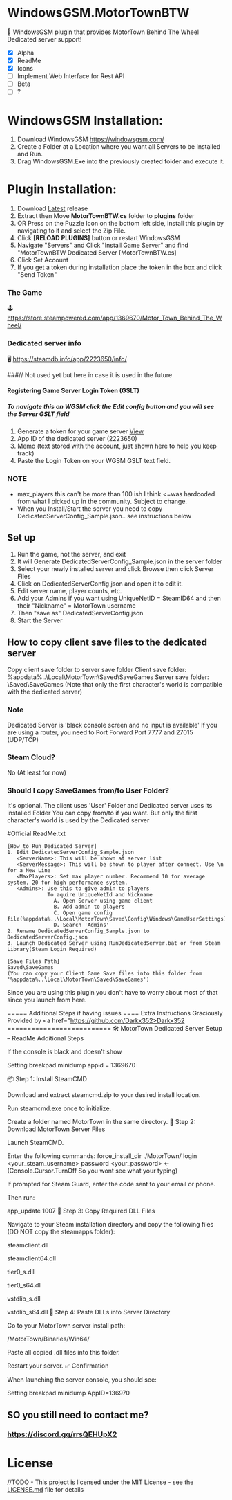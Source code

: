 # WindowsGSM.MotorTownBTW
🧩 WindowsGSM plugin that provides MotorTown Behind The Wheel Dedicated server support!

- [x] Alpha
- [x] ReadMe
- [x] Icons
- [ ] Implement Web Interface for Rest API
- [ ] Beta
- [ ] ?

# WindowsGSM Installation: 
1. Download  WindowsGSM https://windowsgsm.com/ 
2. Create a Folder at a Location where you want all Servers to be Installed and Run.
4. Drag WindowsGSM.Exe into the previously created folder and execute it.

# Plugin Installation:
1. Download [Latest](https://github.com/TheRealSarcasmO/WindowsGSM.MotorTownBTW) release
2. Extract then Move **MotorTownBTW.cs** folder to **plugins** folder
3. OR Press on the Puzzle Icon on the bottom left side, install this plugin by navigating to it and select the Zip File.
4. Click **[RELOAD PLUGINS]** button or restart WindowsGSM
5. Navigate "Servers" and Click "Install Game Server" and find "MotorTownBTW Dedicated Server [MotorTownBTW.cs]
6. Click Set Account
7. If you get a token during installation place the token in the box and click "Send Token"

### The Game
🕹️ https://store.steampowered.com/app/1369670/Motor_Town_Behind_The_Wheel/

### Dedicated server info
🖥️ https://steamdb.info/app/2223650/info/


###// Not used yet but here in case it is used in the future
#### Registering Game Server Login Token (GSLT)
##### To navigate this on WGSM click the Edit config button and you will see the Server GSLT field
1. Generate a token for your game server [View](http://steamcommunity.com/dev/managegameservers) 
2. App ID of the dedicated server (2223650)
3. Memo (text stored with the account, just shown here to help you keep track)
4. Paste the Login Token on your WGSM GSLT text field.

### NOTE
- max_players this can't be more than 100 ish I think <=was hardcoded from what I picked up in the community. Subject to change.
- When you Install/Start the server you need to copy DedicatedServerConfig_Sample.json.. see instructions below

## Set up
1. Run the game, not the server, and exit
2. It will Generate DedicatedServerConfig_Sample.json in the server folder
3. Select your newly installed server and click Browse then click Server Files
4. Click on DedicatedServerConfig.json and open it to edit it.
5. Edit server name, player counts, etc.
6. Add your Admins if you want using UniqueNetID = SteamID64 and then their "Nickname" = MotorTown username
7. Then "save as"  DedicatedServerConfig.json
8. Start the Server

## How to copy client save files to the dedicated server
Copy client save folder to server save folder
Client save folder: %appdata%..\Local\MotorTown\Saved\SaveGames
Server save folder: <Dedicated Server Local Files Folder>\Saved\SaveGames
(Note that only the first character's world is compatible with the dedicated server)

### Note
Dedicated Server is 'black console screen and no input is available'
If you are using a router, you need to Port Forward Port 7777 and 27015 (UDP/TCP)

### Steam Cloud?
No (At least for now)

### Should I copy SaveGames from/to User Folder?
It's optional.
The client uses 'User' Folder and Dedicated server uses its installed Folder
You can copy from/to if you want.
But only the first character's world is used by the Dedicated server

#Official ReadMe.txt
```
[How to Run Dedicated Server]
1. Edit DedicatedServerConfig_Sample.json
   <ServerName>: This will be shown at server list
   <ServerMessage>: This will be shown to player after connect. Use \n for a New Line
   <MaxPlayers>: Set max player number. Recommend 10 for average system. 20 for high performance system.
   <Admins>: Use this to give admin to players 
             To aquire UniqueNetId and Nickname
               A. Open Server using game client
               B. Add admin to players
               C. Open game config file(%appdata%..\Local\MotorTown\Saved\Config\Windows\GameUserSettings)
               D. Search 'Admins'
2. Rename DedicatedServerConfig_Sample.json to DedicatedServerConfig.json
3. Launch Dedicated Server using RunDedicatedServer.bat or from Steam Library(Steam Login Required)

[Save Files Path]
Saved\SaveGames
(You can copy your Client Game Save files into this folder from '%appdata%..\Local\MotorTown\Saved\SaveGames')
```
Since you are using this plugin you don't have to worry about most of that since you launch from here.

===== Additional Steps if having issues ==== Extra Instructions Graciously Provided by <a href="https://github.com/Darkx352>Darkx352</a> ==========================
🛠️ MotorTown Dedicated Server Setup – ReadMe Additional Steps

If the console is black and doesn't show

Setting breakpad minidump appid = 1369670

📦 Step 1: Install SteamCMD

Download and extract steamcmd.zip to your desired install location.

Run steamcmd.exe once to initialize.

Create a folder named MotorTown in the same directory.
🚀 Step 2: Download MotorTown Server Files

Launch SteamCMD.

Enter the following commands:
force_install_dir ./MotorTown/
login <your_steam_username>
password <your_password> ← (Console.Cursor.TurnOff So you wont see what your typing)

If prompted for Steam Guard, enter the code sent to your email or phone.

Then run:

app_update 1007
🔁 Step 3: Copy Required DLL Files

Navigate to your Steam installation directory and copy the following files (DO NOT copy the steamapps folder):

steamclient.dll

steamclient64.dll

tier0_s.dll

tier0_s64.dll

vstdlib_s.dll

vstdlib_s64.dll
📂 Step 4: Paste DLLs into Server Directory

Go to your MotorTown server install path:

/MotorTown/Binaries/Win64/

Paste all copied .dll files into this folder.

Restart your server.
✅ Confirmation

When launching the server console, you should see:

Setting breakpad minidump AppID=136970



## SO you still need to contact me?
### https://discord.gg/rrsQEHUpX2

# License
//TODO - This project is licensed under the MIT License - see the <a href="https://github.com/TheRealSarcasmO/WindowsGSM.MotorTownBTW/blob/main/LICENSE">LICENSE.md</a> file for details



